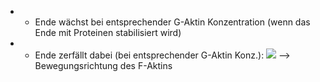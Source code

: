- + Ende wächst bei entsprechender G-Aktin Konzentration (wenn das Ende mit Proteinen stabilisiert wird)

- - Ende zerfällt dabei (bei entsprechender G-Aktin Konz.):
![](Pasted%20image%2020231111175628.png)
--> Bewegungsrichtung des F-Aktins 